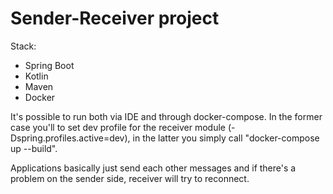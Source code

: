 # Sender-Receiver project

Stack:
* Spring Boot
* Kotlin
* Maven
* Docker

It's possible to run both via IDE and through docker-compose.
In the former case you'll to set dev profile for the receiver 
module (-Dspring.profiles.active=dev), in the latter you simply call 
"docker-compose up --build".

Applications basically just send each other messages and 
if there's a problem on the sender side, receiver will try 
to reconnect.